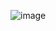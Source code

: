 ![image](https://github.com/Bikash868/FreshFolds/assets/37238791/258c36fc-d40e-4a68-9a96-7600a7f0c014)
